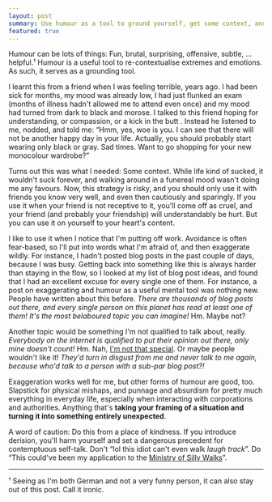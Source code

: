```yaml
---
layout: post
summary: Use humour as a tool to ground yourself, get some context, and stop moping about (even when your moping is very serious and justified).
featured: true
---
```


Humour can be lots of things: Fun, brutal, surprising, offensive, subtle, … helpful.¹ Humour is a useful tool to
re-contextualise extremes and emotions. As such, it serves as a grounding tool.

I learnt this from a friend when I was feeling terrible, years ago. I had been sick for months, my mood was already low,
I had just flunked an exam (months of illness hadn't allowed me to attend even once) and my mood had turned from dark to
black and morose. I talked to this friend hoping for understanding, or compassion, or a kick in the butt . Instead
he listened to me, nodded, and told me: “Hmm, yes, woe is you. I can see that there will not be another happy day in
your life. Actually, you should probably start wearing only black or gray. Sad times. Want to go shopping for your new
monocolour wardrobe?”

Turns out this was what I needed: Some context. While life kind of sucked, it wouldn't suck forever, and walking around
in a funereal mood wasn't doing me any favours. Now, this strategy is risky, and you should only use it with friends you
know very well, and even then cautiously and sparingly. If you use it when your friend is not receptive to it, you'll
come off as cruel, and your friend (and probably your friendship) will understandably be hurt. But you can use it on
yourself to your heart's content.

I like to use it when I notice that I'm putting off work. Avoidance is often fear-based, so I'll put into words what I'm
afraid of, and then exaggerate wildly. For instance, I hadn't posted blog posts in the past couple of days, because I
was busy. Getting back into something like this is always harder than staying in the flow, so I looked at my list of
blog post ideas, and found that I had an excellent excuse for every single one of them. For instance, a post on
exaggerating and humour as a useful mental tool was nothing new. People have written about this before.  *There are
thousands of blog posts out there, and every single person on this planet has read at least one of them! It's the most
belaboured topic you can imagine!* Hm. Maybe not?

Another topic would be something I'm not qualified to talk about, really. *Everybody on the internet is
qualified to put their opinion out there, only mine doesn't count!* Hm. Nah, [I'm not that
special](https://ramble.rixx.de/2020/03/12/compare-yourself.html). Or maybe people wouldn't like it! *They'd turn in
disgust from me and never talk to me again, because who'd talk to a person with a sub-par blog post?!*

Exaggeration works well for me, but other forms of humour are good, too. Slapstick for physical mishaps, and punnage and
absurdism for pretty much everything in everyday life, especially when interacting with corporations and authorities.
Anything that's **taking your framing of a situation and turning it into something entirely unexpected**.

A word of caution: Do this from a place of kindness. If you introduce derision, you'll harm yourself and set a dangerous
precedent for contemptuous self-talk. Don't “lol this idiot can't even walk *laugh track*”. Do “This could've been my
application to the [Ministry of Silly Walks](https://www.youtube.com/watch?v=eCLp7zodUiI)”.

----
¹ Seeing as I'm both German and not a very funny person, it can also stay out of this post. Call it ironic.
